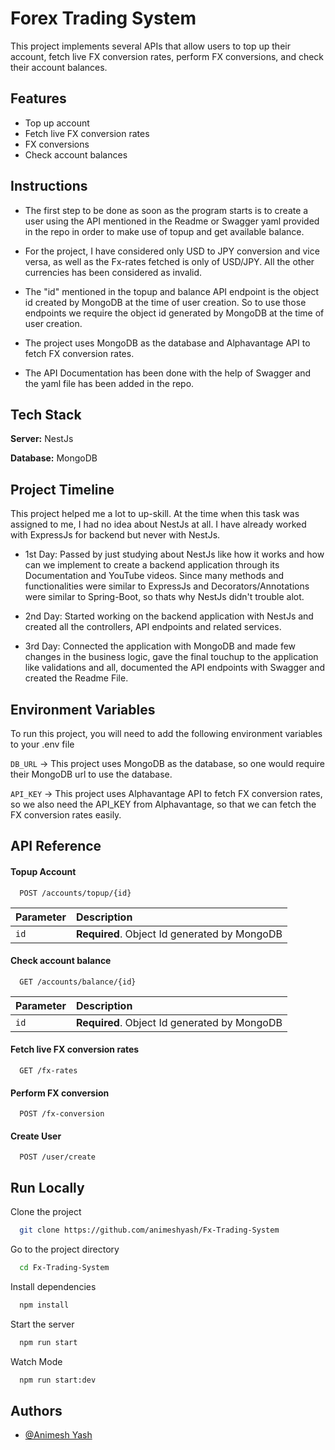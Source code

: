 # Forex Trading System

This project implements several
APIs that allow users to top up their account, fetch live FX conversion rates, perform
FX conversions, and check their account balances.

## Features

- Top up account
- Fetch live FX conversion rates
- FX conversions
- Check account balances

## Instructions

- The first step to be done as soon as the program starts is to create a user using the API mentioned in the Readme or Swagger yaml provided in the repo in order to make use of topup and get available balance.

- For the project, I have considered only USD to JPY conversion and vice versa, as well as the Fx-rates fetched is only of USD/JPY. All the other currencies has been considered as invalid.

- The "id" mentioned in the topup and balance API endpoint is the object id created by MongoDB at the time of user creation. So to use those endpoints we require the object id generated by MongoDB at the time of user creation.

- The project uses MongoDB as the database and Alphavantage API to fetch FX conversion rates.

- The API Documentation has been done with the help of Swagger and the yaml file has been added in the repo.

## Tech Stack

**Server:** NestJs

**Database:** MongoDB

## Project Timeline

This project helped me a lot to up-skill. At the time when this task was assigned to me, I had no idea about NestJs at all. I have already worked with ExpressJs for backend but never with NestJs.

- 1st Day: Passed by just studying about NestJs like how it works and how can we implement to create a backend application through its Documentation and YouTube videos. Since many methods and functionalities were similar to ExpressJs and Decorators/Annotations were similar to Spring-Boot, so thats why NestJs didn't trouble alot.

- 2nd Day: Started working on the backend application with NestJs and created all the controllers, API endpoints and related services.

- 3rd Day: Connected the application with MongoDB and made few changes in the business logic, gave the final touchup to the application like validations and all, documented the API endpoints with Swagger and created the Readme File.

## Environment Variables

To run this project, you will need to add the following environment variables to your .env file

`DB_URL` -> This project uses MongoDB as the database, so one would require their MongoDB url to use the database.

`API_KEY` -> This project uses Alphavantage API to fetch FX conversion rates, so we also need the API_KEY from Alphavantage, so that we can fetch the FX conversion rates easily.

## API Reference

#### Topup Account

```http
  POST /accounts/topup/{id}
```

| Parameter | Description                                  |
| :-------- | :------------------------------------------- |
| `id`      | **Required**. Object Id generated by MongoDB |

#### Check account balance

```http
  GET /accounts/balance/{id}
```

| Parameter | Description                                  |
| :-------- | :------------------------------------------- |
| `id`      | **Required**. Object Id generated by MongoDB |

#### Fetch live FX conversion rates

```http
  GET /fx-rates
```

#### Perform FX conversion

```http
  POST /fx-conversion
```

#### Create User

```http
  POST /user/create
```

## Run Locally

Clone the project

```bash
  git clone https://github.com/animeshyash/Fx-Trading-System
```

Go to the project directory

```bash
  cd Fx-Trading-System
```

Install dependencies

```bash
  npm install
```

Start the server

```bash
  npm run start
```

Watch Mode

```bash
  npm run start:dev
```

## Authors

- [@Animesh Yash](https://www.github.com/animeshyash)
